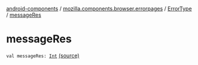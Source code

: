 [android-components](../../index.md) / [mozilla.components.browser.errorpages](../index.md) / [ErrorType](index.md) / [messageRes](./message-res.md)

# messageRes

`val messageRes: `[`Int`](https://kotlinlang.org/api/latest/jvm/stdlib/kotlin/-int/index.html) [(source)](https://github.com/mozilla-mobile/android-components/blob/master/components/browser/errorpages/src/main/java/mozilla/components/browser/errorpages/ErrorPages.kt#L48)